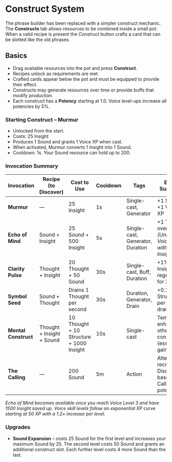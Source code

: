 # Construct System

The phrase builder has been replaced with a simpler construct mechanic. The **Constructs** tab allows resources to be combined inside a small pot. When a valid recipe is present the *Construct* button crafts a card that can be slotted like the old phrases.

## Basics

- Drag available resources into the pot and press **Construct**.
- Recipes unlock as requirements are met.
- Crafted cards appear below the pot and must be equipped to provide their effect.
- Constructs may generate resources over time or provide buffs that modify production.
- Each construct has a **Potency** starting at 1.0. Voice level-ups increase all potencies by 5%.

### Starting Construct – Murmur

- Unlocked from the start.
- Costs: 25 Insight
- Produces 1 Sound and grants 1 Voice XP when cast.
- When activated, Murmur converts 1 Insight into 1 Sound.
- Cooldown: 1s. Your Sound resource can hold up to 200.

### Invocation Summary

| Invocation           | Recipe (to Discover)      | Cost to Use                                   | Cooldown | Tags                                | Effect Summary                                        |
| -------------------- | ------------------------- | -------------------------------------------- | -------- | ----------------------------------- | ----------------------------------------------------- |
| **Murmur**           | —                         | 25 Insight                                    | 1s       | Single-cast, Generator             | +1 Sound, +1 Voice XP                                 |
| **Echo of Mind**     | Sound + Insight           | 25 Sound + 500 Insight                        | 5s       | Single-cast, Generator, Duration   | +1 Thought over 5s *(Unlocks at Voice Lv.3 with 1500 Insight)* |
| **Clarity Pulse**    | Thought + Insight         | 20 Thought + 50 Sound                         | 30s      | Single-cast, Buff, Duration        | +1% Insight regen/sec for 30s                         |
| **Symbol Seed**      | Sound + Thought           | Drains 1 Thought per second                   | 30s      | Duration, Generator, Drain         | +0.1 Structure per thought drained                    |
| **Mental Construct** | Thought + Insight + Sound | 10 Thought + 10 Structure + 1000 Insight      | 10s      | Single-cast                        | Temporarily enhances other constructs (essence gain TBD) |
| **The Calling**     | —                         | 200 Sound                                    | 5m       | Action                               | Attempts to recruit a Disciple based on Calling potency |

*Echo of Mind becomes available once you reach Voice Level 3 and have 1500 Insight saved up.*
*Voice skill levels follow an exponential XP curve starting at 50 XP with a 1.2× increase per level.*

### Upgrades

- **Sound Expansion** – costs 25 Sound for the first level and increases your maximum Sound by 25. The second level costs 50 Sound and grants an additional construct slot. Each further level costs 4 more Sound than the last.
